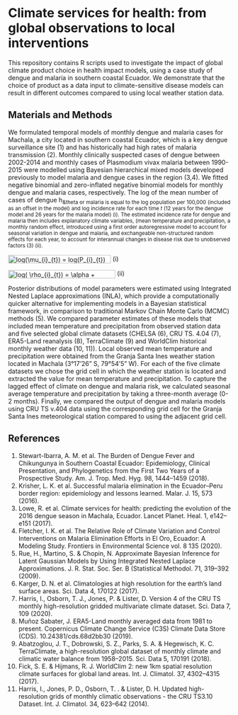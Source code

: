 # Climate services for health: from global observations to local interventions

This repository contains R scripts used to investigate the impact of global climate product choice in health impact models, using a case study of dengue and malaria in southern coastal Ecuador. We demonstrate that the choice of product as a data input to climate-sensitive disease models can result in different outcomes compared to using local weather station data.

## Materials and Methods
We formulated temporal models of monthly dengue and malaria cases for Machala, a city located in southern coastal Ecuador, which is a key dengue surveillance site (1) and has historically had high rates of malaria transmission (2). Monthly clinically suspected cases of dengue between 2002-2014 and monthly cases of Plasmodium vivax malaria between 1990-2015 were modelled using Bayesian hierarchical mixed models developed previously to model malaria and dengue cases in the region (3,4). We fitted negative binomial and zero-inflated negative binomial models for monthly dengue and malaria cases, respectively. The log of the mean number of cases of dengue h<sub>&theta or malaria is equal to the log population per 100,000 (included as an offset in the model) and log incidence rate for each time *t* (12 years for the dengue model and 26 years for the malaria model) (i). The estimated incidence rate for dengue and malaria then includes explanatory climate variables, (mean temperature and precipitation, a monthly random effect, introduced using a first order autoregressive model to account for seasonal variation in dengue and malaria, and exchangeable non-structured random effects for each year, to account for interannual changes in disease risk due to unobserved factors (3) (ii).

<img src="http://www.sciweavers.org/tex2img.php?eq=log%28%5Cmu_%7Bi%7D_%7Bt%7D%29%20%3D%20%20log%28P_%7Bi%7D_%7Bt%7D%29%20%2B%20log%28%20%5Crho_%7Bi%7D_%7Bt%7D%29&bc=White&fc=Black&im=jpg&fs=12&ff=arev&edit=0" align="center" border="0" alt="log(\mu_{i}_{t}) =  log(P_{i}_{t}) + log( \rho_{i}_{t})" width="232" height="19" /> (i)

<img src="http://www.sciweavers.org/tex2img.php?eq=log%28%20%5Crho_%7Bi%7D_%7Bt%7D%29%20%3D%20%20%5Calpha%20%2B%20%20%20%5Cbeta_%7Bt%7D%20%2B%20%20%5CSigma%20%20%5Cgamma_%7Bi%7D%20x_%7Bi%7D_%7Bt%7D%20%2B%20%5Cdelta_%7Bt%7D%20&bc=White&fc=Black&im=jpg&fs=12&ff=arev&edit=0" align="center" border="0" alt="log( \rho_{i}_{t}) =  \alpha +   \beta_{t} +  \Sigma  \gamma_{i} x_{i}_{t} + \delta_{t} " width="242" height="19" /> (ii)

Posterior distributions of model parameters were estimated using Integrated Nested Laplace approximations (INLA), which provide a computationally quicker alternative for implementing models in a Bayesian statistical framework, in comparison to traditional Markov Chain Monte Carlo (MCMC) methods (5). We compared parameter estimates of these models that included mean temperature and precipitation from observed station data and five selected global climate datasets (CHELSA (6), CRU TS. 4.04 (7), ERA5-Land reanalysis (8), TerraClimate (9) and WorldClim historical monthly weather data (10, 11)). Local observed mean temperature and precipitation were obtained from the Granja Santa Ines weather station located in Machala (3°17’26” S, 79°54’5” W). For each of the five climate datasets we chose the grid cell in which the weather station is located and extracted the value for mean temperature and precipitation. To capture the lagged effect of climate on dengue and malaria risk, we calculated seasonal average temperature and precipitation by taking a three-month average (0-2 months). Finally, we compared the output of dengue and malaria models using CRU TS v.404 data using the corresponding grid cell for the Granja Santa Ines meteorological station compared to using the adjacent grid cell.

## References
1.	Stewart-Ibarra, A. M. et al. The Burden of Dengue Fever and Chikungunya in Southern Coastal Ecuador:  Epidemiology, Clinical Presentation, and Phylogenetics from the First Two Years of a Prospective Study. Am. J. Trop. Med. Hyg. 98, 1444–1459 (2018).
2.	Krisher, L. K. et al. Successful malaria elimination in the Ecuador–Peru border region: epidemiology and lessons learned. Malar. J. 15, 573 (2016).
3.	Lowe, R. et al. Climate services for health: predicting the evolution of the 2016 dengue season in Machala, Ecuador. Lancet Planet. Heal. 1, e142–e151 (2017).
4.	Fletcher, I. K. et al. The Relative Role of Climate Variation and Control Interventions on Malaria Elimination Efforts in El Oro, Ecuador: A Modeling Study. Frontiers in Environmental Science vol. 8 135 (2020).
5.	Rue, H., Martino, S. & Chopin, N. Approximate Bayesian Inference for Latent Gaussian Models by Using Integrated Nested Laplace Approximations. J. R. Stat. Soc. Ser. B (Statistical Methodol. 71, 319–392 (2009).
6.	Karger, D. N. et al. Climatologies at high resolution for the earth’s land surface areas. Sci. Data 4, 170122 (2017).
7.	Harris, I., Osborn, T. J., Jones, P. & Lister, D. Version 4 of the CRU TS monthly high-resolution gridded multivariate climate dataset. Sci. Data 7, 109 (2020).
8.	Muñoz Sabater, J. ERA5-Land monthly averaged data from 1981 to present. Copernicus Climate Change Service (C3S) Climate Data Store (CDS). 10.24381/cds.68d2bb30 (2019).
9.	Abatzoglou, J. T., Dobrowski, S. Z., Parks, S. A. & Hegewisch, K. C. TerraClimate, a high-resolution global dataset of monthly climate and climatic water balance from 1958–2015. Sci. Data 5, 170191 (2018).
10.	Fick, S. E. & Hijmans, R. J. WorldClim 2: new 1km spatial resolution climate surfaces for global land areas. Int. J. Climatol. 37, 4302–4315 (2017).
11.	Harris, I., Jones, P. D., Osborn, T. . & Lister, D. H. Updated high-resolution grids of monthly climatic observations - the CRU TS3.10 Dataset. Int. J. Climatol. 34, 623–642 (2014).
